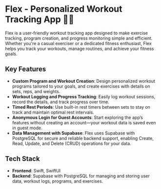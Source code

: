 # Flex - Personalized Workout Tracking App 🏋️‍♀️

Flex is a user-friendly workout tracking app designed to make exercise tracking, program creation, and progress monitoring simple and efficient. Whether you're a casual exerciser or a dedicated fitness enthusiast, Flex helps you track your workouts, manage routines, and achieve your fitness goals.

## Key Features

- **Custom Program and Workout Creation**: Design personalized workout programs tailored to your goals, and create exercises with details on sets, reps, and weights.
- **Workout Logging and Progress Tracking**: Easily log workout sessions, record the details, and track progress over time.
- **Timed Rest Periods**: Use built-in rest timers between sets to stay on track and maintain optimal rest intervals.
- **Anonymous Login for Guest Accounts**: Start exploring the app’s features without creating an account—your workout data is saved even in guest mode.
- **Data Management with Supabase**: Flex uses Supabase with PostgreSQL for secure and reliable backend support, enabling Create, Read, Update, and Delete (CRUD) operations for your data.

## Tech Stack

- **Frontend**: Swift, SwiftUI
- **Backend**: Supabase with PostgreSQL for managing and storing user data, workout logs, programs, and exercises.
